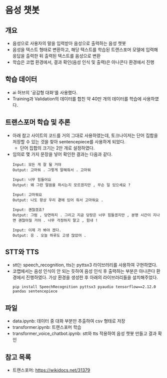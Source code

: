 # 음성 챗봇

## 개요
* 음성으로 사용자의 말을 입력받아 음성으로 출력하는 음성 챗봇
* 음성을 텍스트 형태로 변환하고, 해당 텍스트를 학습된 트랜스포머 모델에 입력해 응답을 출력한 뒤 출력된 텍스트를 음성으로 변환
* 학습은 코랩 환경에서, 결과 확인(음성 인식 및 출력)은 아나콘다 환경에서 진행
## 학습 데이터
* ai 허브의 '공감형 대화'를 사용했다.
* Training과 Validation의 데이터를 합친 약 40만 개의 데이터를 학습에 사용하였다.
## 트랜스포머 학습 및 추론
* 아래 참고 사이트의 코드를 거의 그대로 사용하였는데, 토크나이저는 단어 집합을 저장할 수 있는 것을 찾아 sentencepiece를 사용하게 되었다.
  * 단어 집합의 크기는 2만 개로 설정하였다.
* 임의로 몇 가지 문장을 넣어 확인한 결과는 다음과 같다.
  <pre><code>Input: 모든 게 잘 될 거야
  Output: 고마워 . 그렇게 말해줘서 . 고마워

  Input: 너무 힘들어요
  Output: 왜 그런 말씀을 하시는지 모르겠지만 , 무슨 일 있으세요 ?

  Input: 고마워요
  Output: 나도 항상 우리 곁에 있어 줘서 고마워요 .

  Input: 괜찮겠죠?
  Output: 그럼 , 당연하지 . 그리고 지금 당장은 너무 힘들겠지만 , 분명 시간이 지나면 괜찮아질 거야 . 너무 걱정하지 말고 , 힘내 !

  Input: 이제 가 봐야 겠다.
  Output: 응 . 오늘 하루도 고생 많았어 .
  </code></pre>
## STT와 TTS
* stt는 speech_recognition, tts는 pyttsx3 라이브러리를 사용하여 구현하였다.
* 코랩에서는 음성 인식이 안 되는 듯하여 음성 인식 후 출력하는 부분은 아나콘다 환경에서 진행하였다. 가상 환경을 생성한 후 아래의 라이브러리들을 설치해주었다.
  <pre><code>pip install SpeechRecognition pyttsx3 pyaudio tensorflow==2.12.0 pandas sentencepiece
  </code></pre>
## 파일
* data.ipynb: 데이터 중 대화 부분만 추출하여 csv 형태로 저장
* transformer.ipynb: 트랜스포머 학습
* transformer_voice_chatbot.ipynb: stt와 tts 적용하여 음성 챗봇 만들고 결과 확인
## 참고 목록
* 트랜스포머: https://wikidocs.net/31379